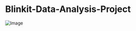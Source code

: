 # Blinkit-Data-Analysis-Project
![Image](https://github.com/user-attachments/assets/0c82fb5a-e319-41ab-9a12-36eec5621e5b)

